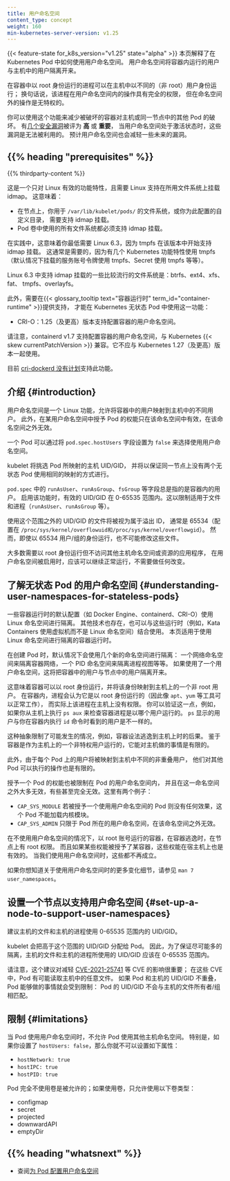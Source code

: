 ```yaml
---
title: 用户命名空间
content_type: concept
weight: 160
min-kubernetes-server-version: v1.25
---
```


{{< feature-state for_k8s_version="v1.25" state="alpha" >}}
本页解释了在 Kubernetes Pod 中如何使用用户命名空间。
用户命名空间将容器内运行的用户与主机中的用户隔离开来。

在容器中以 root 身份运行的进程可以在主机中以不同的（非 root）用户身份运行；
换句话说，该进程在用户命名空间内的操作具有完全的权限，
但在命名空间外的操作是无特权的。

你可以使用这个功能来减少被破坏的容器对主机或同一节点中的其他 Pod 的破坏。
有[几个安全漏洞][KEP-vulns]被评为 **高** 或 **重要**，
当用户命名空间处于激活状态时，这些漏洞是无法被利用的。
预计用户命名空间也会减轻一些未来的漏洞。

[KEP-vulns]: https://github.com/kubernetes/enhancements/tree/217d790720c5aef09b8bd4d6ca96284a0affe6c2/keps/sig-node/127-user-namespaces#motivation

## {{% heading "prerequisites" %}}

{{% thirdparty-content %}}

这是一个只对 Linux 有效的功能特性，且需要 Linux 支持在所用文件系统上挂载 idmap。
这意味着：

* 在节点上，你用于 `/var/lib/kubelet/pods/` 的文件系统，或你为此配置的自定义目录，
  需要支持 idmap 挂载。
* Pod 卷中使用的所有文件系统都必须支持 idmap 挂载。

在实践中，这意味着你最低需要 Linux 6.3，因为 tmpfs 在该版本中开始支持 idmap 挂载。
这通常是需要的，因为有几个 Kubernetes 功能特性使用 tmpfs
（默认情况下挂载的服务账号令牌使用 tmpfs、Secret 使用 tmpfs 等等）。

Linux 6.3 中支持 idmap 挂载的一些比较流行的文件系统是：btrfs、ext4、xfs、fat、
tmpfs、overlayfs。


此外，需要在{{< glossary_tooltip text="容器运行时" term_id="container-runtime" >}}提供支持，
才能在 Kubernetes 无状态 Pod 中使用这一功能：

* CRI-O：1.25（及更高）版本支持配置容器的用户命名空间。

请注意，containerd v1.7 支持配置容器的用户命名空间，与 Kubernetes {{< skew currentPatchVersion >}}
兼容。它不应与 Kubernetes 1.27（及更高）版本一起使用。

目前 [cri-dockerd 没有计划][CRI-dockerd-issue]支持此功能。

[CRI-dockerd-issue]: https://github.com/Mirantis/cri-dockerd/issues/74

## 介绍 {#introduction}

用户命名空间是一个 Linux 功能，允许将容器中的用户映射到主机中的不同用户。
此外，在某用户命名空间中授予 Pod 的权能只在该命名空间中有效，在该命名空间之外无效。

一个 Pod 可以通过将 `pod.spec.hostUsers` 字段设置为 `false` 来选择使用用户命名空间。

kubelet 将挑选 Pod 所映射的主机 UID/GID，
并将以保证同一节点上没有两个无状态 Pod 使用相同的映射的方式进行。

`pod.spec` 中的 `runAsUser`、`runAsGroup`、`fsGroup` 等字段总是指的是容器内的用户。
启用该功能时，有效的 UID/GID 在 0-65535 范围内。这以限制适用于文件和进程（`runAsUser`、`runAsGroup` 等）。

使用这个范围之外的 UID/GID 的文件将被视为属于溢出 ID，
通常是 65534（配置在 `/proc/sys/kernel/overflowuid和/proc/sys/kernel/overflowgid`）。
然而，即使以 65534 用户/组的身份运行，也不可能修改这些文件。

大多数需要以 root 身份运行但不访问其他主机命名空间或资源的应用程序，
在用户命名空间被启用时，应该可以继续正常运行，不需要做任何改变。

## 了解无状态 Pod 的用户命名空间 {#understanding-user-namespaces-for-stateless-pods}

一些容器运行时的默认配置（如 Docker Engine、containerd、CRI-O）使用 Linux 命名空间进行隔离。
其他技术也存在，也可以与这些运行时（例如，Kata Containers 使用虚拟机而不是 Linux 命名空间）结合使用。
本页适用于使用 Linux 命名空间进行隔离的容器运行时。

在创建 Pod 时，默认情况下会使用几个新的命名空间进行隔离：
一个网络命名空间来隔离容器网络，一个 PID 命名空间来隔离进程视图等等。
如果使用了一个用户命名空间，这将把容器中的用户与节点中的用户隔离开来。

这意味着容器可以以 root 身份运行，并将该身份映射到主机上的一个非 root 用户。
在容器内，进程会认为它是以 root 身份运行的（因此像 `apt`、`yum` 等工具可以正常工作），
而实际上该进程在主机上没有权限。
你可以验证这一点，例如，如果你从主机上执行 `ps aux` 来检查容器进程是以哪个用户运行的。
`ps` 显示的用户与你在容器内执行 `id` 命令时看到的用户是不一样的。

这种抽象限制了可能发生的情况，例如，容器设法逃逸到主机上时的后果。
鉴于容器是作为主机上的一个非特权用户运行的，它能对主机做的事情是有限的。

此外，由于每个 Pod 上的用户将被映射到主机中不同的非重叠用户，
他们对其他 Pod 可以执行的操作也是有限的。

授予一个 Pod 的权能也被限制在 Pod 的用户命名空间内，
并且在这一命名空间之外大多无效，有些甚至完全无效。这里有两个例子：

- `CAP_SYS_MODULE` 若被授予一个使用用户命名空间的 Pod 则没有任何效果，这个 Pod 不能加载内核模块。
- `CAP_SYS_ADMIN` 只限于 Pod 所在的用户命名空间，在该命名空间之外无效。

在不使用用户命名空间的情况下，以 root 账号运行的容器，在容器逃逸时，在节点上有 root 权限。
而且如果某些权能被授予了某容器，这些权能在宿主机上也是有效的。
当我们使用用户命名空间时，这些都不再成立。

如果你想知道关于使用用户命名空间时的更多变化细节，请参见 `man 7 user_namespaces`。

## 设置一个节点以支持用户命名空间 {#set-up-a-node-to-support-user-namespaces}

建议主机的文件和主机的进程使用 0-65535 范围内的 UID/GID。

kubelet 会把高于这个范围的 UID/GID 分配给 Pod。
因此，为了保证尽可能多的隔离，主机的文件和主机的进程所使用的 UID/GID 应该在 0-65535 范围内。

请注意，这个建议对减轻 [CVE-2021-25741][CVE-2021-25741] 等 CVE 的影响很重要；
在这些 CVE 中，Pod 有可能读取主机中的任意文件。
如果 Pod 和主机的 UID/GID 不重叠，Pod 能够做的事情就会受到限制：
Pod 的 UID/GID 不会与主机的文件所有者/组相匹配。

[CVE-2021-25741]: https://github.com/kubernetes/kubernetes/issues/104980

## 限制 {#limitations}

当 Pod 使用用户命名空间时，不允许 Pod 使用其他主机命名空间。
特别是，如果你设置了 `hostUsers: false`，那么你就不可以设置如下属性：

* `hostNetwork: true`
* `hostIPC: true`
* `hostPID: true`


Pod 完全不使用卷是被允许的；如果使用卷，只允许使用以下卷类型：

* configmap
* secret
* projected
* downwardAPI
* emptyDir

## {{% heading "whatsnext" %}}

* 查阅[为 Pod 配置用户命名空间](/zh-cn/docs/tasks/configure-pod-container/user-namespaces/)
